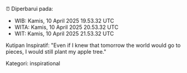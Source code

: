 ⏰ Diperbarui pada:
- WIB: Kamis, 10 April 2025 19.53.32 UTC
- WITA: Kamis, 10 April 2025 20.53.32 UTC
- WIT: Kamis, 10 April 2025 21.53.32 UTC

Kutipan Inspiratif:
"Even if I knew that tomorrow the world would go to pieces, I would still plant my apple tree."


Kategori: inspirational


